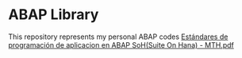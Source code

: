 # ABAP Library
This repository represents my personal ABAP codes
[Estándares de programación de aplicacion en ABAP SoH(Suite On Hana) - MTH.pdf](https://github.com/user-attachments/files/20026608/Estandares.de.programacion.de.aplicacion.en.ABAP.SoH.Suite.On.Hana.-.MTH.pdf)

